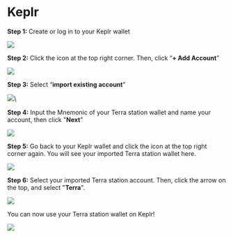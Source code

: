 # Keplr

**Step 1:** Create or log in to your Keplr wallet

![](../../../.gitbook/assets/terra1.png)

**Step 2:** Click the icon at the top right corner. Then, click “**+ Add Account**”

![](../../../.gitbook/assets/terra2.png)

**Step 3:** Select “**import existing account**”

![](../../../.gitbook/assets/terra3.png)\\

**Step 4:** Input the Mnemonic of your Terra station wallet and name your account, then click "**Next**"

![](../../../.gitbook/assets/terra4.png)

**Step 5:** Go back to your Keplr wallet and click the icon at the top right corner again. You will see your imported Terra station wallet here.

![](../../../.gitbook/assets/terra6.png)

**Step 6:** Select your imported Terra station account. Then, click the arrow on the top, and select "**Terra**".

![](../../../.gitbook/assets/terra6.png)

You can now use your Terra station wallet on Keplr!

![](../../../.gitbook/assets/terra7.png)
